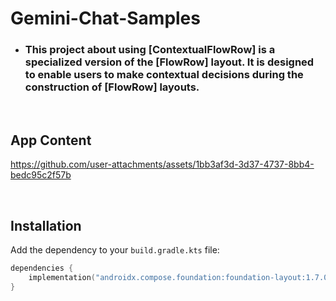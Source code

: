 # Gemini-Chat-Samples

- ###  This project about using [ContextualFlowRow] is a specialized version of the [FlowRow] layout. It is designed to enable users to make contextual decisions during the construction of [FlowRow] layouts.

</br>

## App Content

https://github.com/user-attachments/assets/1bb3af3d-3d37-4737-8bb4-bedc95c2f57b

</br>

## Installation

Add the dependency to your `build.gradle.kts` file:

```kotlin
dependencies {
    implementation("androidx.compose.foundation:foundation-layout:1.7.0-beta07")
}
```

</br>
